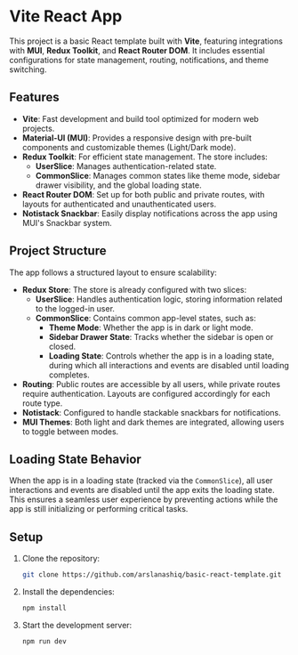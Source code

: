 # Vite React App

This project is a basic React template built with **Vite**, featuring integrations with **MUI**, **Redux Toolkit**, and **React Router DOM**. It includes essential configurations for state management, routing, notifications, and theme switching.

## Features

- **Vite**: Fast development and build tool optimized for modern web projects.
- **Material-UI (MUI)**: Provides a responsive design with pre-built components and customizable themes (Light/Dark mode).
- **Redux Toolkit**: For efficient state management. The store includes:
  - **UserSlice**: Manages authentication-related state.
  - **CommonSlice**: Manages common states like theme mode, sidebar drawer visibility, and the global loading state.
- **React Router DOM**: Set up for both public and private routes, with layouts for authenticated and unauthenticated users.
- **Notistack Snackbar**: Easily display notifications across the app using MUI's Snackbar system.

## Project Structure

The app follows a structured layout to ensure scalability:

- **Redux Store**: The store is already configured with two slices:
  - **UserSlice**: Handles authentication logic, storing information related to the logged-in user.
  - **CommonSlice**: Contains common app-level states, such as:
    - **Theme Mode**: Whether the app is in dark or light mode.
    - **Sidebar Drawer State**: Tracks whether the sidebar is open or closed.
    - **Loading State**: Controls whether the app is in a loading state, during which all interactions and events are disabled until loading completes.
- **Routing**: Public routes are accessible by all users, while private routes require authentication. Layouts are configured accordingly for each route type.
- **Notistack**: Configured to handle stackable snackbars for notifications.
- **MUI Themes**: Both light and dark themes are integrated, allowing users to toggle between modes.

## Loading State Behavior

When the app is in a loading state (tracked via the `CommonSlice`), all user interactions and events are disabled until the app exits the loading state. This ensures a seamless user experience by preventing actions while the app is still initializing or performing critical tasks.

## Setup

1. Clone the repository:

   ```bash
   git clone https://github.com/arslanashiq/basic-react-template.git

   ```

2. Install the dependencies:

   ```bash
   npm install

   ```

3. Start the development server:
   ```bash
   npm run dev
   ```
